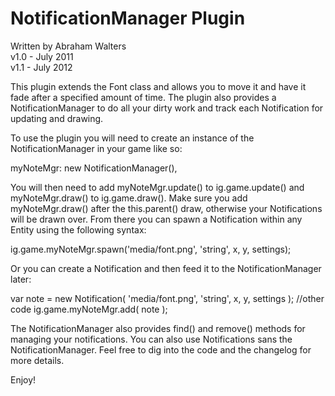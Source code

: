 NotificationManager Plugin
==========================

Written by Abraham Walters<br>
v1.0 - July 2011<br>
v1.1 - July 2012<br>

This plugin extends the Font class and allows you to  move it and have
it fade after a specified amount of time. The plugin also provides a 
NotificationManager to do all your dirty work and track each Notification 
for updating and drawing.

To use the plugin you will need to create an instance of the
NotificationManager in your game like so:

myNoteMgr: new NotificationManager(),

You will then need to add myNoteMgr.update() to ig.game.update()
and myNoteMgr.draw() to ig.game.draw().  Make sure you add 
myNoteMgr.draw() after the this.parent() draw, otherwise your 
Notifications will be drawn over. From there you can spawn a
Notification within any Entity using the following syntax:

ig.game.myNoteMgr.spawn('media/font.png', 'string', x, y, settings);

Or you can create a Notification and then feed it to the NotificationManager
later:

var note = new Notification( 'media/font.png', 'string', x, y, settings );
//other code
ig.game.myNoteMgr.add( note );

The NotificationManager also provides find() and remove() methods for managing
your notifications. You can also use Notifications sans the NotificationManager.
Feel free to dig into the code and the changelog for more details.

Enjoy!